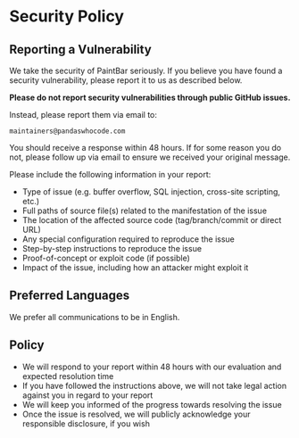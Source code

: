 # Security Policy

## Reporting a Vulnerability

We take the security of PaintBar seriously. If you believe you have found a security vulnerability, please report it to us as described below.

**Please do not report security vulnerabilities through public GitHub issues.**

Instead, please report them via email to:

```
maintainers@pandaswhocode.com
```

You should receive a response within 48 hours. If for some reason you do not, please follow up via email to ensure we received your original message.

Please include the following information in your report:

- Type of issue (e.g. buffer overflow, SQL injection, cross-site scripting, etc.)
- Full paths of source file(s) related to the manifestation of the issue
- The location of the affected source code (tag/branch/commit or direct URL)
- Any special configuration required to reproduce the issue
- Step-by-step instructions to reproduce the issue
- Proof-of-concept or exploit code (if possible)
- Impact of the issue, including how an attacker might exploit it

## Preferred Languages

We prefer all communications to be in English.

## Policy

- We will respond to your report within 48 hours with our evaluation and expected resolution time
- If you have followed the instructions above, we will not take legal action against you in regard to your report
- We will keep you informed of the progress towards resolving the issue
- Once the issue is resolved, we will publicly acknowledge your responsible disclosure, if you wish